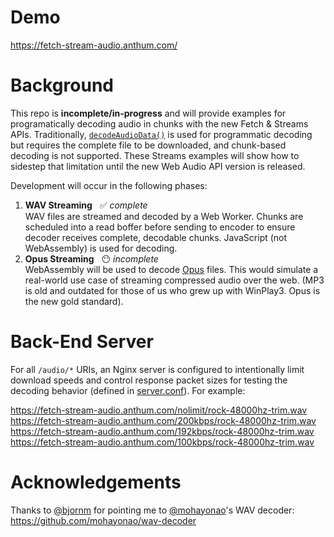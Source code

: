 # Demo

https://fetch-stream-audio.anthum.com/

# Background

This repo is **incomplete/in-progress** and will provide examples for programatically decoding audio in chunks with the new Fetch &amp; Streams APIs.  Traditionally, [`decodeAudioData()`](https://developer.mozilla.org/en-US/docs/Web/API/BaseAudioContext/decodeAudioData) is used for programmatic decoding but requires the complete file to be downloaded, and chunk-based decoding is not supported.  These Streams examples will show how to sidestep that limitation until the new Web Audio API version is released.

Development will occur in the following phases:

1. **WAV Streaming** &nbsp; ✅ *complete*<br>WAV files are streamed and decoded by a Web Worker.  Chunks are scheduled into a read boffer before sending to encoder to ensure decoder receives complete, decodable chunks.  JavaScript (not WebAssembly) is used for decoding.
1. **Opus Streaming** &nbsp; 😶 *incomplete*<br>WebAssembly will be used to decode [Opus](http://opus-codec.org/) files.  This would simulate a real-world use case of streaming compressed audio over the web.  (MP3 is old and outdated for those of us who grew up with WinPlay3.  Opus is the new gold standard).  

# Back-End Server

For all `/audio/*` URIs, an Nginx server is configured to intentionally limit download speeds and control response packet sizes for testing the decoding behavior (defined in [server.conf](.conf/nginx/server.conf)).  For example:

https://fetch-stream-audio.anthum.com/nolimit/rock-48000hz-trim.wav<br>
https://fetch-stream-audio.anthum.com/200kbps/rock-48000hz-trim.wav<br>
https://fetch-stream-audio.anthum.com/192kbps/rock-48000hz-trim.wav<br>
https://fetch-stream-audio.anthum.com/100kbps/rock-48000hz-trim.wav

# Acknowledgements

Thanks to [@bjornm](https://github.com/bjornm) for pointing me to [@mohayonao](https://github.com/mohayonao)'s WAV decoder: https://github.com/mohayonao/wav-decoder
